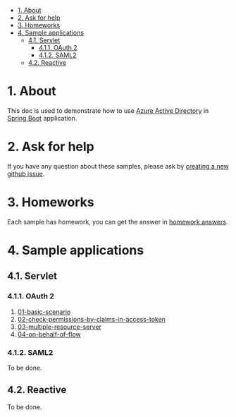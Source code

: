
- [1. About](#1-about)
- [2. Ask for help](#2-ask-for-help)
- [3. Homeworks](#3-homeworks)
- [4. Sample applications](#4-sample-applications)
    * [4.1. Servlet](#41-servlet)
        + [4.1.1. OAuth 2](#411-oauth-2)
        + [4.1.2. SAML2](#412-saml2)
    * [4.2. Reactive](#42-reactive)








# 1. About
This doc is used to demonstrate how to use [Azure Active Directory] in [Spring Boot] application.

# 2. Ask for help
If you have any question about these samples, please ask by [creating a new github issue].

# 3. Homeworks
Each sample has homework, you can get the answer in [homework answers].

# 4. Sample applications

## 4.1. Servlet

### 4.1.1. OAuth 2

1. [01-basic-scenario]
2. [02-check-permissions-by-claims-in-access-token]
3. [03-multiple-resource-server]
4. [04-on-behalf-of-flow]

### 4.1.2. SAML2
To be done.

## 4.2. Reactive
To be done.


[Azure Active Directory]: https://azure.microsoft.com/services/active-directory/
[Spring Boot]: https://spring.io/projects/spring-boot
[creating a new github issue]: https://github.com/Azure-Samples/spring-boot-application-with-azure-active-directory/issues/new
[homework answers]: homework-answers.md
[01-basic-scenario]: servlet/oauth2/01-basic-scenario.md
[02-check-permissions-by-claims-in-access-token]: servlet/oauth2/02-check-permissions-by-claims-in-access-token.md
[03-multiple-resource-server]: servlet/oauth2/03-multiple-resource-server.md
[04-on-behalf-of-flow]: servlet/oauth2/04-on-behalf-of-flow.md


